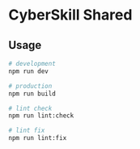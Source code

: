 # CyberSkill Shared

## Usage

```bash
# development
npm run dev

# production
npm run build

# lint check
npm run lint:check

# lint fix
npm run lint:fix
```
